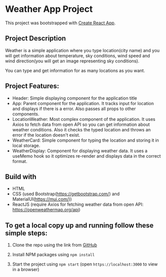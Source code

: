 # Weather App Project

This project was bootstrapped with [Create React App](https://github.com/facebook/create-react-app).

## Project Description

Weather is a simple application where you type location(city name) and you will get information about temperature, sky conditions, wind speed and wind direction(you will get an image representing sky conditions).

You can type and get information for as many locations as you want.

## Project Features:

- Header: Simple displaying component for the application title
- App: Parent component for the application. It tracks input for location and displays if there is a error. Also passes all props to other components.
- LocationWeather: Most complex component of the application. It uses Axios to fetch data from open API so you can get information about weather conditions. Also it checks the typed location and throws an error if the location doesn't exist.
- WeatherCard: Simple component for typing the location and storing it in local storage.
- WeatherDisplay: Component for displaying weather data. It uses a useMemo hook so it optimizes re-render and displays data in the correct format.

## Build with

- HTML 
- CSS (used Bootstrap(https://getbootstrap.com/) and MaterialUI(https://mui.com/))
- ReactJS (require Axios for fetching weather data from open API: https://openweathermap.org/api)

## To get a local copy up and running follow these simple steps:

1. Clone the repo using the link from [GitHub](https://github.com/shile88/weather-app.git)

2. Install NPM packages using `npm install`

3. Start the project using `npm start` (open `https://localhost:3000` to view in a browser)



